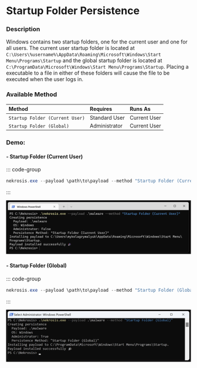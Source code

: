 # Startup Folder Persistence

### Description

Windows contains two startup folders, one for the current user and one for all users. The current user startup folder is located at `C:\Users\%username%\AppData\Roaming\Microsoft\Windows\Start Menu\Programs\Startup` and the global startup folder is located at `C:\ProgramData\Microsoft\Windows\Start Menu\Programs\Startup`. Placing a executable to a file in either of these folders will cause the file to be executed when the user logs in.

### Available Method

| Method                          | Requires      | Runs As      |
|:--------------------------------|:--------------|:-------------|
| `Startup Folder (Current User)` | Standard User | Current User |
| `Startup Folder (Global)`       | Administrator | Current User |

### Demo:

#### - Startup Folder (Current User)

::: code-group

```PowerShell [Command Line]
nekrosis.exe --payload \path\to\payload --method "Startup Folder (Current User)"
```

:::

![](/public/..//Windows%20Persistence%20Methods/Startup%20Folder%20(Current%20User).png)


#### - Startup Folder (Global)

::: code-group

```PowerShell [Command Line]
nekrosis.exe --payload \path\to\payload --method "Startup Folder (Global)"
```
:::

![](/public/..//Windows%20Persistence%20Methods/Startup%20Folder%20(Global).png)
